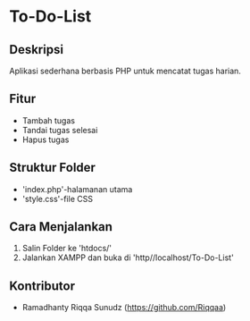 # To-Do-List

## Deskripsi
Aplikasi sederhana berbasis PHP untuk mencatat tugas harian.

## Fitur
- Tambah tugas
- Tandai tugas selesai
- Hapus tugas

## Struktur Folder
- 'index.php'-halamanan utama
- 'style.css'-file CSS

## Cara Menjalankan
1. Salin Folder ke 'htdocs/'
2. Jalankan XAMPP dan buka di 'http//localhost/To-Do-List'

## Kontributor
- Ramadhanty Riqqa Sunudz (https://github.com/Riqqaa)
